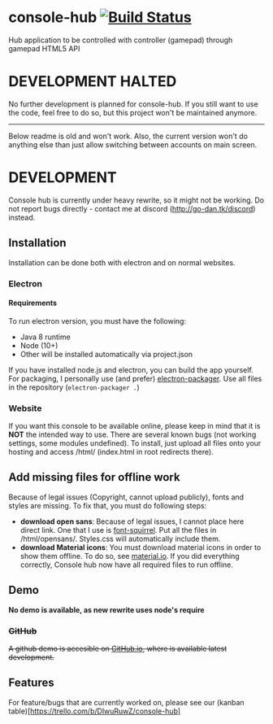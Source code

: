 # console-hub [![Build Status](https://travis-ci.org/danbulant/console-hub.svg?branch=master)](https://travis-ci.org/danbulant/console-hub)
Hub application to be controlled with controller (gamepad) through gamepad HTML5 API

# DEVELOPMENT HALTED

No further development is planned for console-hub. If you still want to use the code, feel free to do so, but this project won't be maintained anymore.

---

Below readme is old and won't work. Also, the current version won't do anything else than just allow switching between accounts on main screen.

# DEVELOPMENT

Console hub is currently under heavy rewrite, so it might not be working. Do not report bugs directly - contact me at discord (http://go-dan.tk/discord) instead.

## Installation
Installation can be done both with electron and on normal websites.

### Electron
#### Requirements
To run electron version, you must have the following:

* Java 8 runtime
* Node (10+)
* Other will be installed automatically via project.json

If you have installed node.js and electron, you can build the app yourself.
For packaging, I personally use (and prefer) [electron-packager](https://github.com/electron-userland/electron-packager).
Use all files in the repository (`electron-packager .`)

### Website
If you want this console to be available online, please keep in mind that it is **NOT** the intended way to use. There are several known bugs (not working settings, some modules undefined). 
To install, just upload all files onto your hosting and access /html/ (index.html in root redirects there).

## Add missing files for offline work
Because of legal issues (Copyright, cannot upload publicly), fonts and styles are missing. To fix that, you must do following steps:

* **download open sans**: Because of legal issues, I cannot place here direct link. One that I use is [font-squirrel](https://www.fontsquirrel.com/fonts/open-sans). Put all the files in /html/opensans/. Styles.css will automatically include them.
* **download Material icons**: You must download material icons in order to show them offline. To do so, see [material.io](https://material.io/icons/).
If you did everything correctly, Console hub now have all required files to run offline.

## Demo
**No demo is available, as new rewrite uses node's require**
### ~~GitHub~~
~~A github demo is accesible on [GitHub.io](https://console.danbulant.eu/console-hub/html/index.html), where is available latest development.~~

## Features
For feature/bugs that are currently worked on, please see our (kanban table)[https://trello.com/b/DlwuRuwZ/console-hub]
